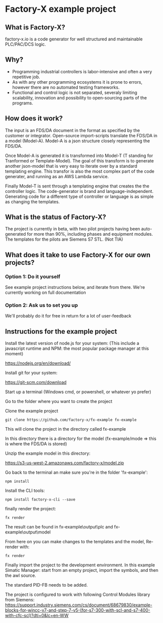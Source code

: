 # Factory-X example project

## What is Factory-X?

factory-x.io is a code generator for well structured and maintainable PLC/PAC/DCS logic.

## Why?
* Programming industrial controllers is labor-intensive and often a very repetitive job.
* As with any other programming ecosystems it is prone to errors, however there are no automated testing frameworks.
* Functional and control logic is not separated, severaly limiting scalability, innovation and possibility to open-sourcing parts of the programs.

## How does it work?
The input is an FDS/DA document in the format as specified by the customer or integrator. Open-source import-scripts translate the FDS/DA in a model (Model-A). Model-A is a json structure closely representing the FDS/DA.

Once Model-A is generated it is transformed into Model-T (T standing for Tranformed or Template-Model). The goal of this transform is to generate another json-model that is very easy to iterate over by a standard templating engine. This transfor is also the most complex part of the code generater, and running as an AWS Lambda service.

Finally Model-T is sent through a templating engine that creates the the controller logic. The code-generator is brand and language-independent. Generating code for a different type of controller or language is as simple as changing the templates. 

## What is the status of Factory-X?
The project is currently in beta, with two pilot projects having been auto-generated for more than 90%, including phases and equipment modules. The templates for the pilots are Siemens S7 STL. (Not TIA)

## What does it take to use Factory-X for our own projects?

### Option 1: Do it yourself
See example project instructions below, and iterate from there.
We're currently working on full documentation

### Option 2: Ask us to set you up
We'll probably do it for free in return for a lot of user-feedback

## Instructions for the example project

Install the latest version of node.js for your system:
(This include a javascript runtime and NPM: the most popular package manager at this moment)

<https://nodejs.org/en/download/>

Install git for your system:

<https://git-scm.com/download>

Start up a terminal (Windows cmd, or powershell, or whatever yo prefer)

Go to the folder where you want to create the project

Clone the example project
```
git clone https://github.com/factory-x/fx-example fx-example
```

This will clone the project in the directory called fx-example

In this directory there is a directory for the model (fx-example/mode => this is where the FDS/DA is stored)

Unzip the example model in this directory:

<https://s3-us-west-2.amazonaws.com/factory-x/model.zip>

Go back to the terminal an make sure you're in the folder 'fx-example':

```
npm install
```
Install the CLI tools:
```
npm install factory-x-cli --save
```
finally render the project:
```
fx render
```
The result can be found in fx-example\output\plc and fx-example\output\model

From here on you can make changes to the templates and the model,
Re-render with:
```
fx render
```

Finally import the project to the development environment.
In this example Simatic Manager: start from an empty project, import the symbols, and then the awl source.

The standard PID-FB needs to be added.

The project is configured to work with following Control Modules library from Siemens:
<https://support.industry.siemens.com/cs/document/68679830/example-blocks-for-wincc-v7-and-step-7-v5-(for-s7-300-with-scl-and-s7-400-with-cfc-scl)?dti=0&lc=en-WW>


